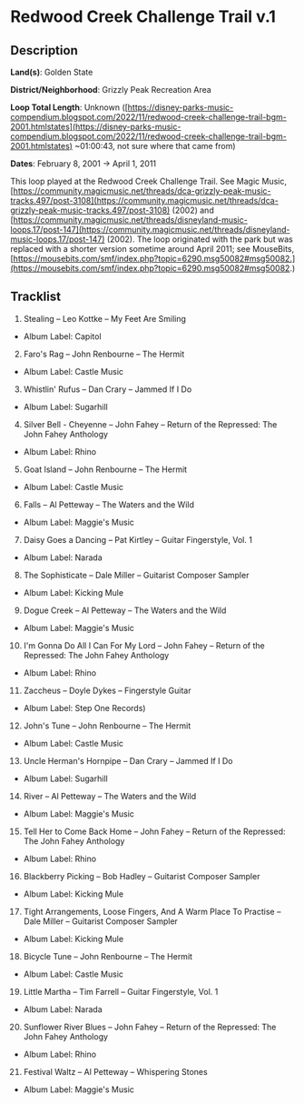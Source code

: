 # Redwood Creek Challenge Trail v.1

## Description

**Land(s)**: Golden State

**District/Neighborhood**: Grizzly Peak Recreation Area

**Loop Total Length**: Unknown ([https://disney-parks-music-compendium.blogspot.com/2022/11/redwood-creek-challenge-trail-bgm-2001.htmlstates](https://disney-parks-music-compendium.blogspot.com/2022/11/redwood-creek-challenge-trail-bgm-2001.htmlstates) ~01:00:43, not sure where that came from)

**Dates**: February 8, 2001 → April 1, 2011

This loop played at the Redwood Creek Challenge Trail. See Magic Music, [https://community.magicmusic.net/threads/dca-grizzly-peak-music-tracks.497/post-3108](https://community.magicmusic.net/threads/dca-grizzly-peak-music-tracks.497/post-3108) (2002) and [https://community.magicmusic.net/threads/disneyland-music-loops.17/post-147](https://community.magicmusic.net/threads/disneyland-music-loops.17/post-147) (2002). The loop originated with the park but was replaced with a shorter version sometime around April 2011; see MouseBits, [https://mousebits.com/smf/index.php?topic=6290.msg50082#msg50082.](https://mousebits.com/smf/index.php?topic=6290.msg50082#msg50082.)

## Tracklist

1. Stealing – Leo Kottke – My Feet Are Smiling
- Album Label: Capitol

2. Faro's Rag – John Renbourne – The Hermit
- Album Label: Castle Music

3. Whistlin' Rufus – Dan Crary – Jammed If I Do
- Album Label: Sugarhill

4. Silver Bell - Cheyenne – John Fahey – Return of the Repressed: The John Fahey Anthology
- Album Label: Rhino

5. Goat Island – John Renbourne – The Hermit
- Album Label: Castle Music

6. Falls – Al Petteway – The Waters and the Wild
- Album Label: Maggie's Music

7. Daisy Goes a Dancing – Pat Kirtley – Guitar Fingerstyle, Vol. 1
- Album Label: Narada

8. The Sophisticate – Dale Miller – Guitarist Composer Sampler
- Album Label: Kicking Mule

9. Dogue Creek – Al Petteway – The Waters and the Wild
- Album Label: Maggie's Music

10. I'm Gonna Do All I Can For My Lord – John Fahey – Return of the Repressed: The John Fahey Anthology
- Album Label: Rhino

11. Zaccheus – Doyle Dykes – Fingerstyle Guitar
- Album Label: Step One Records)

12. John's Tune – John Renbourne – The Hermit
- Album Label: Castle Music

13. Uncle Herman's Hornpipe – Dan Crary – Jammed If I Do
- Album Label: Sugarhill

14. River – Al Petteway – The Waters and the Wild
- Album Label: Maggie's Music

15. Tell Her to Come Back Home – John Fahey – Return of the Repressed: The John Fahey Anthology
- Album Label: Rhino

16. Blackberry Picking – Bob Hadley – Guitarist Composer Sampler
- Album Label: Kicking Mule

17. Tight Arrangements, Loose Fingers, And A Warm Place To Practise – Dale Miller – Guitarist Composer Sampler
- Album Label: Kicking Mule

18. Bicycle Tune – John Renbourne – The Hermit
- Album Label: Castle Music

19. Little Martha – Tim Farrell – Guitar Fingerstyle, Vol. 1
- Album Label: Narada

20. Sunflower River Blues – John Fahey – Return of the Repressed: The John Fahey Anthology
- Album Label: Rhino

21. Festival Waltz – Al Petteway – Whispering Stones
- Album Label: Maggie's Music
